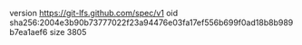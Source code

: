version https://git-lfs.github.com/spec/v1
oid sha256:2004e3b90b73777022f23a94476e03fa17ef556b699f0ad18b8b989b7ea1aef6
size 3805
